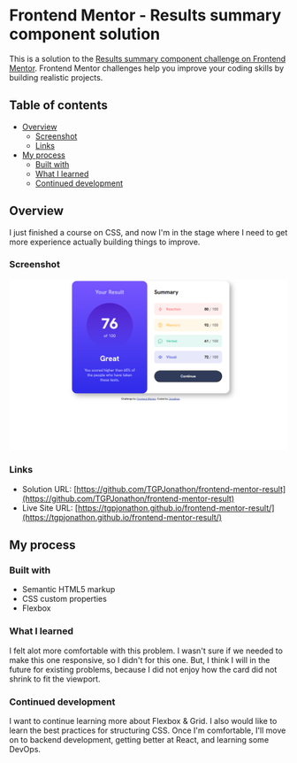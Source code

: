# Frontend Mentor - Results summary component solution

This is a solution to the [Results summary component challenge on Frontend Mentor](https://www.frontendmentor.io/challenges/results-summary-component-CE_K6s0maV). Frontend Mentor challenges help you improve your coding skills by building realistic projects.

## Table of contents

- [Overview](#overview)
  - [Screenshot](#screenshot)
  - [Links](#links)
- [My process](#my-process)
  - [Built with](#built-with)
  - [What I learned](#what-i-learned)
  - [Continued development](#continued-development)

## Overview

I just finished a course on CSS, and now I'm in the stage where I need to get more experience actually building things to improve.

### Screenshot

![Screenshot](./assets/images/screenshot.png)

### Links

- Solution URL: [https://github.com/TGPJonathon/frontend-mentor-result](https://github.com/TGPJonathon/frontend-mentor-result)
- Live Site URL: [https://tgpjonathon.github.io/frontend-mentor-result/](https://tgpjonathon.github.io/frontend-mentor-result/)

## My process

### Built with

- Semantic HTML5 markup
- CSS custom properties
- Flexbox

### What I learned

I felt alot more comfortable with this problem. I wasn't sure if we needed to make this one responsive, so I didn't for this one. But, I think I will in the future for existing problems, because I did not enjoy how the card did not shrink to fit the viewport.

### Continued development

I want to continue learning more about Flexbox & Grid. I also would like to learn the best practices for structuring CSS.
Once I'm comfortable, I'll move on to backend development, getting better at React, and learning some DevOps.
